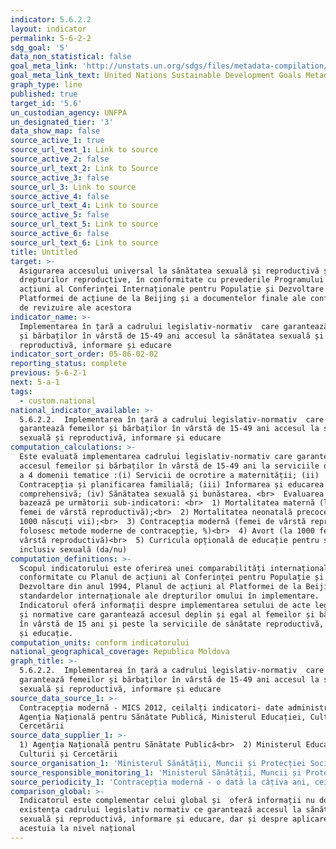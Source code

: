 ```yaml
---
indicator: 5.6.2.2
layout: indicator
permalink: 5-6-2-2
sdg_goal: '5'
data_non_statistical: false
goal_meta_link: 'http://unstats.un.org/sdgs/files/metadata-compilation/Metadata-Goal-5.pdf'
goal_meta_link_text: United Nations Sustainable Development Goals Metadata (pdf 634kB)
graph_type: line
published: true
target_id: '5.6'
un_custodian_agency: UNFPA
un_designated_tier: '3'
data_show_map: false
source_active_1: true
source_url_text_1: Link to source
source_active_2: false
source_url_text_2: Link to Source
source_active_3: false
source_url_3: Link to source
source_active_4: false
source_url_text_4: Link to source
source_active_5: false
source_url_text_5: Link to source
source_active_6: false
source_url_text_6: Link to source
title: Untitled
target: >-
  Asigurarea accesului universal la sănătatea sexuală și reproductivă și a
  drepturilor reproductive, în conformitate cu prevederile Programului de
  acțiuni al Conferinței Internaționale pentru Populație și Dezvoltare și ale
  Platformei de acțiune de la Beijing și a documentelor finale ale conferințelor
  de revizuire ale acestora
indicator_name: >-
  Implementarea în țară a cadrului legislativ-normativ  care garantează femeilor
  și bărbaților în vârstă de 15-49 ani accesul la sănătatea sexuală și
  reproductivă, informare și educare
indicator_sort_order: 05-06-02-02
reporting_status: complete
previous: 5-6-2-1
next: 5-a-1
tags:
  - custom.national
national_indicator_available: >-
  5.6.2.2.  Implementarea în țară a cadrului legislativ-normativ  care
  garantează femeilor și bărbaților în vârstă de 15-49 ani accesul la sănătatea
  sexuală și reproductivă, informare și educare
computation_calculations: >-
  Este evaluată implementarea cadrului legislativ-normativ care garantează
  accesul femeilor și bărbaților în vârstă de 15-49 ani la serviciile din cadrul
  a 4 domenii tematice :(i) Servicii de ocrotire a maternității; (ii)
  Contracepția și planificarea familială; (iii) Informarea și educarea
  comprehensivă; (iv) Sănătatea sexuală și bunăstarea. <br>  Evaluarea se
  bazează pe următorii sub-indicatori: <br>  1) Mortalitatea maternă (la 1000
  femei de vârstă reproductivă);<br>  2) Mortalitatea neonatală precoce (la o
  1000 născuți vii);<br>  3) Contracepția modernă (femei de vârstă reproductivă
  folosesc metode moderne de contracepție, %)<br>  4) Avort (la 1000 femei de
  vârstă reproductivă)<br>  5) Curricula opțională de educație pentru sănătate,
  inclusiv sexuală (da/nu)
computation_definitions: >-
  Scopul indicatorului este oferirea unei comparabilități internaționale în
  conformitate cu Planul de acțiuni al Conferinței pentru Populație și
  Dezvoltare din anul 1994, Planul de acțiuni al Platformei de la Beijing și
  standardelor internaționale ale drepturilor omului în implementare.
  Indicatorul oferă informații despre implementarea setului de acte legislative
  și normative care garantează accesul deplin și egal al femeilor și bărbaților
  în vârstă de 15 ani și peste la serviciile de sănătate reproductivă, informare
  și educație.
computation_units: conform indicatorului
national_geographical_coverage: Republica Moldova
graph_title: >-
  5.6.2.2.  Implementarea în țară a cadrului legislativ-normativ  care
  garantează femeilor și bărbaților în vârstă de 15-49 ani accesul la sănătatea
  sexuală și reproductivă, informare și educare
source_data_source_1: >-
  Contracepția modernă - MICS 2012, ceilalți indicatori- date administrative-
  Agenția Națională pentru Sănătate Publică, Ministerul Educației, Culturii și
  Cercetării 
source_data_supplier_1: >-
  1) Agenția Națională pentru Sănătate Publică<br>  2) Ministerul Educației,
  Culturii și Cercetării
source_organisation_1: 'Ministerul Sănătății, Muncii și Protecției Sociale'
source_responsible_monitoring_1: 'Ministerul Sănătății, Muncii și Protecției Sociale'
source_periodicity_1: 'Contracepția modernă - o dată la câțiva ani, ceilalți indicatori - anual'
comparison_global: >-
  Indicatorul este complementar celui global și  oferă informații nu doar despre
  existența cadrului legislativ normativ ce garantează accesul la sănătatea
  sexuală și reproductivă, informare și educare, dar și despre aplicarea
  acestuia la nivel național
---
```

